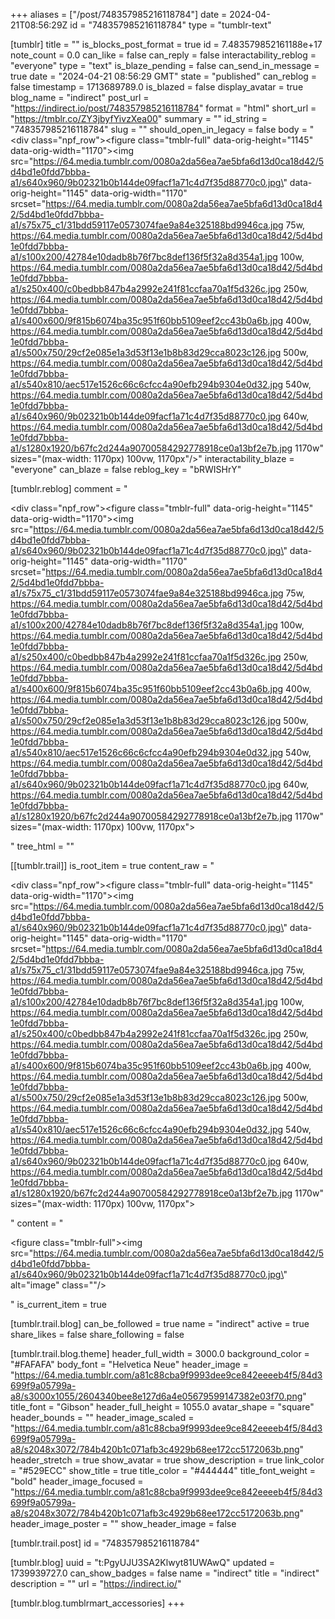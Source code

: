 +++
aliases = ["/post/748357985216118784"]
date = 2024-04-21T08:56:29Z
id = "748357985216118784"
type = "tumblr-text"

[tumblr]
title = ""
is_blocks_post_format = true
id = 7.483579852161188e+17
note_count = 0.0
can_like = false
can_reply = false
interactability_reblog = "everyone"
type = "text"
is_blaze_pending = false
can_send_in_message = true
date = "2024-04-21 08:56:29 GMT"
state = "published"
can_reblog = false
timestamp = 1713689789.0
is_blazed = false
display_avatar = true
blog_name = "indirect"
post_url = "https://indirect.io/post/748357985216118784"
format = "html"
short_url = "https://tmblr.co/ZY3jbyfYivzXea00"
summary = ""
id_string = "748357985216118784"
slug = ""
should_open_in_legacy = false
body = "<div class=\"npf_row\"><figure class=\"tmblr-full\" data-orig-height=\"1145\" data-orig-width=\"1170\"><img src=\"https://64.media.tumblr.com/0080a2da56ea7ae5bfa6d13d0ca18d42/5d4bd1e0fdd7bbba-a1/s640x960/9b02321b0b144de09facf1a71c4d7f35d88770c0.jpg\" data-orig-height=\"1145\" data-orig-width=\"1170\" srcset=\"https://64.media.tumblr.com/0080a2da56ea7ae5bfa6d13d0ca18d42/5d4bd1e0fdd7bbba-a1/s75x75_c1/31bdd59117e0573074fae9a84e325188bd9946ca.jpg 75w, https://64.media.tumblr.com/0080a2da56ea7ae5bfa6d13d0ca18d42/5d4bd1e0fdd7bbba-a1/s100x200/42784e10dadb8b76f7bc8def136f5f32a8d354a1.jpg 100w, https://64.media.tumblr.com/0080a2da56ea7ae5bfa6d13d0ca18d42/5d4bd1e0fdd7bbba-a1/s250x400/c0bedbb847b4a2992e241f81ccfaa70a1f5d326c.jpg 250w, https://64.media.tumblr.com/0080a2da56ea7ae5bfa6d13d0ca18d42/5d4bd1e0fdd7bbba-a1/s400x600/9f815b6074ba35c951f60bb5109eef2cc43b0a6b.jpg 400w, https://64.media.tumblr.com/0080a2da56ea7ae5bfa6d13d0ca18d42/5d4bd1e0fdd7bbba-a1/s500x750/29cf2e085e1a3d53f13e1b8b83d29cca8023c126.jpg 500w, https://64.media.tumblr.com/0080a2da56ea7ae5bfa6d13d0ca18d42/5d4bd1e0fdd7bbba-a1/s540x810/aec517e1526c66c6cfcc4a90efb294b9304e0d32.jpg 540w, https://64.media.tumblr.com/0080a2da56ea7ae5bfa6d13d0ca18d42/5d4bd1e0fdd7bbba-a1/s640x960/9b02321b0b144de09facf1a71c4d7f35d88770c0.jpg 640w, https://64.media.tumblr.com/0080a2da56ea7ae5bfa6d13d0ca18d42/5d4bd1e0fdd7bbba-a1/s1280x1920/b67fc2d244a90700584292778918ce0a13bf2e7b.jpg 1170w\" sizes=\"(max-width: 1170px) 100vw, 1170px\"/></figure></div>"
interactability_blaze = "everyone"
can_blaze = false
reblog_key = "bRWISHrY"

[tumblr.reblog]
comment = "<p><div class=\"npf_row\"><figure class=\"tmblr-full\" data-orig-height=\"1145\" data-orig-width=\"1170\"><img src=\"https://64.media.tumblr.com/0080a2da56ea7ae5bfa6d13d0ca18d42/5d4bd1e0fdd7bbba-a1/s640x960/9b02321b0b144de09facf1a71c4d7f35d88770c0.jpg\" data-orig-height=\"1145\" data-orig-width=\"1170\" srcset=\"https://64.media.tumblr.com/0080a2da56ea7ae5bfa6d13d0ca18d42/5d4bd1e0fdd7bbba-a1/s75x75_c1/31bdd59117e0573074fae9a84e325188bd9946ca.jpg 75w, https://64.media.tumblr.com/0080a2da56ea7ae5bfa6d13d0ca18d42/5d4bd1e0fdd7bbba-a1/s100x200/42784e10dadb8b76f7bc8def136f5f32a8d354a1.jpg 100w, https://64.media.tumblr.com/0080a2da56ea7ae5bfa6d13d0ca18d42/5d4bd1e0fdd7bbba-a1/s250x400/c0bedbb847b4a2992e241f81ccfaa70a1f5d326c.jpg 250w, https://64.media.tumblr.com/0080a2da56ea7ae5bfa6d13d0ca18d42/5d4bd1e0fdd7bbba-a1/s400x600/9f815b6074ba35c951f60bb5109eef2cc43b0a6b.jpg 400w, https://64.media.tumblr.com/0080a2da56ea7ae5bfa6d13d0ca18d42/5d4bd1e0fdd7bbba-a1/s500x750/29cf2e085e1a3d53f13e1b8b83d29cca8023c126.jpg 500w, https://64.media.tumblr.com/0080a2da56ea7ae5bfa6d13d0ca18d42/5d4bd1e0fdd7bbba-a1/s540x810/aec517e1526c66c6cfcc4a90efb294b9304e0d32.jpg 540w, https://64.media.tumblr.com/0080a2da56ea7ae5bfa6d13d0ca18d42/5d4bd1e0fdd7bbba-a1/s640x960/9b02321b0b144de09facf1a71c4d7f35d88770c0.jpg 640w, https://64.media.tumblr.com/0080a2da56ea7ae5bfa6d13d0ca18d42/5d4bd1e0fdd7bbba-a1/s1280x1920/b67fc2d244a90700584292778918ce0a13bf2e7b.jpg 1170w\" sizes=\"(max-width: 1170px) 100vw, 1170px\"></figure></div></p>"
tree_html = ""

[[tumblr.trail]]
is_root_item = true
content_raw = "<p><div class=\"npf_row\"><figure class=\"tmblr-full\" data-orig-height=\"1145\" data-orig-width=\"1170\"><img src=\"https://64.media.tumblr.com/0080a2da56ea7ae5bfa6d13d0ca18d42/5d4bd1e0fdd7bbba-a1/s640x960/9b02321b0b144de09facf1a71c4d7f35d88770c0.jpg\" data-orig-height=\"1145\" data-orig-width=\"1170\" srcset=\"https://64.media.tumblr.com/0080a2da56ea7ae5bfa6d13d0ca18d42/5d4bd1e0fdd7bbba-a1/s75x75_c1/31bdd59117e0573074fae9a84e325188bd9946ca.jpg 75w, https://64.media.tumblr.com/0080a2da56ea7ae5bfa6d13d0ca18d42/5d4bd1e0fdd7bbba-a1/s100x200/42784e10dadb8b76f7bc8def136f5f32a8d354a1.jpg 100w, https://64.media.tumblr.com/0080a2da56ea7ae5bfa6d13d0ca18d42/5d4bd1e0fdd7bbba-a1/s250x400/c0bedbb847b4a2992e241f81ccfaa70a1f5d326c.jpg 250w, https://64.media.tumblr.com/0080a2da56ea7ae5bfa6d13d0ca18d42/5d4bd1e0fdd7bbba-a1/s400x600/9f815b6074ba35c951f60bb5109eef2cc43b0a6b.jpg 400w, https://64.media.tumblr.com/0080a2da56ea7ae5bfa6d13d0ca18d42/5d4bd1e0fdd7bbba-a1/s500x750/29cf2e085e1a3d53f13e1b8b83d29cca8023c126.jpg 500w, https://64.media.tumblr.com/0080a2da56ea7ae5bfa6d13d0ca18d42/5d4bd1e0fdd7bbba-a1/s540x810/aec517e1526c66c6cfcc4a90efb294b9304e0d32.jpg 540w, https://64.media.tumblr.com/0080a2da56ea7ae5bfa6d13d0ca18d42/5d4bd1e0fdd7bbba-a1/s640x960/9b02321b0b144de09facf1a71c4d7f35d88770c0.jpg 640w, https://64.media.tumblr.com/0080a2da56ea7ae5bfa6d13d0ca18d42/5d4bd1e0fdd7bbba-a1/s1280x1920/b67fc2d244a90700584292778918ce0a13bf2e7b.jpg 1170w\" sizes=\"(max-width: 1170px) 100vw, 1170px\"></figure></div></p>"
content = "<p><figure class=\"tmblr-full\"><img src=\"https://64.media.tumblr.com/0080a2da56ea7ae5bfa6d13d0ca18d42/5d4bd1e0fdd7bbba-a1/s640x960/9b02321b0b144de09facf1a71c4d7f35d88770c0.jpg\" alt=\"image\" class=\"\"/></figure></p>"
is_current_item = true

[tumblr.trail.blog]
can_be_followed = true
name = "indirect"
active = true
share_likes = false
share_following = false

[tumblr.trail.blog.theme]
header_full_width = 3000.0
background_color = "#FAFAFA"
body_font = "Helvetica Neue"
header_image = "https://64.media.tumblr.com/a81c88cba9f9993dee9ce842eeeeb4f5/84d3699f9a05799a-a8/s3000x1055/2604340bee8e127d6a4e05679599147382e03f70.png"
title_font = "Gibson"
header_full_height = 1055.0
avatar_shape = "square"
header_bounds = ""
header_image_scaled = "https://64.media.tumblr.com/a81c88cba9f9993dee9ce842eeeeb4f5/84d3699f9a05799a-a8/s2048x3072/784b420b1c071afb3c4929b68ee172cc5172063b.png"
header_stretch = true
show_avatar = true
show_description = true
link_color = "#529ECC"
show_title = true
title_color = "#444444"
title_font_weight = "bold"
header_image_focused = "https://64.media.tumblr.com/a81c88cba9f9993dee9ce842eeeeb4f5/84d3699f9a05799a-a8/s2048x3072/784b420b1c071afb3c4929b68ee172cc5172063b.png"
header_image_poster = ""
show_header_image = false

[tumblr.trail.post]
id = "748357985216118784"

[tumblr.blog]
uuid = "t:PgyUJU3SA2Klwyt81UWAwQ"
updated = 1739939727.0
can_show_badges = false
name = "indirect"
title = "indirect"
description = ""
url = "https://indirect.io/"

[tumblr.blog.tumblrmart_accessories]
+++
